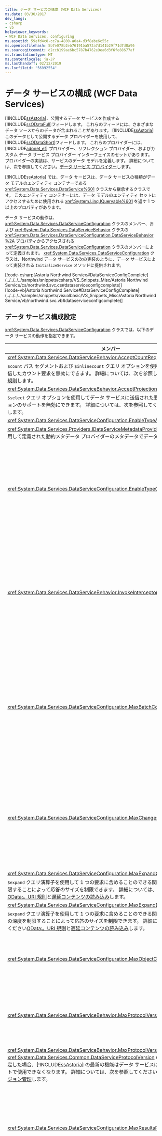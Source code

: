 ```yaml
---
title: データ サービスの構成 (WCF Data Services)
ms.date: 03/30/2017
dev_langs:
- csharp
- vb
helpviewer_keywords:
- WCF Data Services, configuring
ms.assetid: 59efd4c8-cc7a-4800-a0a4-d3f8abe6c55c
ms.openlocfilehash: 5b7e078b2eb76191ba572a7d141b29f71d7d8a96
ms.sourcegitcommit: d2ccb199ae6bc5787b4762e9ea6d3f6fe88677af
ms.translationtype: MT
ms.contentlocale: ja-JP
ms.lasthandoff: 02/12/2019
ms.locfileid: "56092554"
---
```

# <a name="configuring-the-data-service-wcf-data-services"></a>データ サービスの構成 (WCF Data Services)
[!INCLUDE[ssAstoria](../../../../includes/ssastoria-md.md)]、公開するデータ サービスを作成する[!INCLUDE[ssODataFull](../../../../includes/ssodatafull-md.md)]フィードします。 これらのフィードには、さまざまなデータ ソースからのデータが含まれることがあります。 [!INCLUDE[ssAstoria](../../../../includes/ssastoria-md.md)] このデータとして公開するデータ プロバイダーを使用して、[!INCLUDE[ssODataShort](../../../../includes/ssodatashort-md.md)]フィードします。 これらのプロバイダーには、[!INCLUDE[adonet_ef](../../../../includes/adonet-ef-md.md)] プロバイダー、リフレクション プロバイダー、およびカスタム データ サービス プロバイダー インターフェイスのセットがあります。 プロバイダーの実装は、サービスのデータ モデルを定義します。 詳細については、次を参照してください。[データ サービス プロバイダー](../../../../docs/framework/data/wcf/data-services-providers-wcf-data-services.md)します。  
  
 
  [!INCLUDE[ssAstoria](../../../../includes/ssastoria-md.md)] では、データ サービスは、データ サービスの種類がデータ モデルのエンティティ コンテナーである <xref:System.Data.Services.DataService%601> クラスから継承するクラスです。 このエンティティ コンテナーには、データ モデルのエンティティ セットにアクセスするために使用される <xref:System.Linq.IQueryable%601> を返す 1 つ以上のプロパティがあります。  
  
 データ サービスの動作は、<xref:System.Data.Services.DataServiceConfiguration> クラスのメンバー、および <xref:System.Data.Services.DataServiceBehavior> クラスの <xref:System.Data.Services.DataServiceConfiguration.DataServiceBehavior%2A> プロパティからアクセスされる <xref:System.Data.Services.DataServiceConfiguration> クラスのメンバーによって定義されます。 <xref:System.Data.Services.DataServiceConfiguration> クラスは、Northwind データ サービスの次の実装のように、データ サービスによって実装される `InitializeService` メソッドに提供されます。  
  
[!code-csharp[Astoria Northwind Service#DataServiceConfigComplete](../../../../samples/snippets/csharp/VS_Snippets_Misc/Astoria Northwind Service/cs/northwind.svc.cs#dataserviceconfigcomplete)]  
[!code-vb[Astoria Northwind Service#DataServiceConfigComplete](../../../../samples/snippets/visualbasic/VS_Snippets_Misc/Astoria Northwind Service/vb/northwind.svc.vb#dataserviceconfigcomplete)]  
  
## <a name="data-service-configuration-settings"></a>データ サービス構成設定  
 <xref:System.Data.Services.DataServiceConfiguration> クラスでは、以下のデータ サービスの動作を指定できます。  
  
|メンバー|動作|  
|------------|--------------|  
|<xref:System.Data.Services.DataServiceBehavior.AcceptCountRequests%2A>|
  `$count` パス セグメントおよび `$inlinecount` クエリ オプションを使用してデータ サービスに送信したカウント要求を無効にできます。 詳細については、次を参照してください[OData:。URI 規則](https://go.microsoft.com/fwlink/?LinkId=185564)します。|  
|<xref:System.Data.Services.DataServiceBehavior.AcceptProjectionRequests%2A>|
  `$select` クエリ オプションを使用してデータ サービスに送信された要求のデータ プロジェクションのサポートを無効にできます。 詳細については、次を参照してください[OData:。URI 規則](https://go.microsoft.com/fwlink/?LinkId=185564)します。|  
|<xref:System.Data.Services.DataServiceConfiguration.EnableTypeAccess%2A>|
  <xref:System.Data.Services.Providers.IDataServiceMetadataProvider> インターフェイスを使用して定義された動的メタデータ プロバイダーのメタデータでデータ型を公開します。|  
|<xref:System.Data.Services.DataServiceConfiguration.EnableTypeConversion%2A>|ペイロードに含まれている型を、要求で指定された実際のプロパティ型にデータ サービス ランタイムで変換するかどうかを指定できます。|  
|<xref:System.Data.Services.DataServiceBehavior.InvokeInterceptorsOnLinkDelete%2A>|2 つのエンティティ間のリレーションシップ リンクを削除するときに、関連エンティティで登録済みの変更インターセプターを呼び出すかどうかを指定できます。|  
|<xref:System.Data.Services.DataServiceConfiguration.MaxBatchCount%2A>|単一のバッチで許可される変更セットおよびクエリ操作の数を制限できます。 詳細については、次を参照してください[OData:。バッチ](https://go.microsoft.com/fwlink/?LinkId=185602)と[操作をバッチ処理](../../../../docs/framework/data/wcf/batching-operations-wcf-data-services.md)します。|  
|<xref:System.Data.Services.DataServiceConfiguration.MaxChangesetCount%2A>|単一の変更セットに含めることができる変更の数を制限できます。 詳細については、「[方法 :データ サービス結果のページングを有効にする](../../../../docs/framework/data/wcf/how-to-enable-paging-of-data-service-results-wcf-data-services.md)します。|  
|<xref:System.Data.Services.DataServiceConfiguration.MaxExpandCount%2A>|
  `$expand` クエリ演算子を使用して 1 つの要求に含めることのできる関連エンティティの数を制限することによって応答のサイズを制限できます。 詳細については、次を参照してください[OData:。URI 規則](https://go.microsoft.com/fwlink/?LinkId=185564)と[遅延コンテンツの読み込み](../../../../docs/framework/data/wcf/loading-deferred-content-wcf-data-services.md)します。|  
|<xref:System.Data.Services.DataServiceConfiguration.MaxExpandDepth%2A>|
  `$expand` クエリ演算子を使用して 1 つの要求に含めることのできる関連エンティティのグラフの深度を制限することによって応答のサイズを制限できます。 詳細については、次を参照してください[OData:。URI 規則](https://go.microsoft.com/fwlink/?LinkId=185564)と[遅延コンテンツの読み込み](../../../../docs/framework/data/wcf/loading-deferred-content-wcf-data-services.md)します。|  
|<xref:System.Data.Services.DataServiceConfiguration.MaxObjectCountOnInsert%2A>|1 つの POST 要求に挿入できるエンティティの数を制限できます。|  
|<xref:System.Data.Services.DataServiceBehavior.MaxProtocolVersion%2A>|データ サービスによって使用される Atom プロトコルのバージョンを定義します。 
  <xref:System.Data.Services.DataServiceBehavior.MaxProtocolVersion%2A> に <xref:System.Data.Services.Common.DataServiceProtocolVersion> の最大値よりも低い値を設定した場合、[!INCLUDE[ssAstoria](../../../../includes/ssastoria-md.md)] の最新の機能はデータ サービスにアクセスするクライアントで使用できなくなります。 詳細については、次を参照してください。[データ サービスのバージョン管理](../../../../docs/framework/data/wcf/data-service-versioning-wcf-data-services.md)します。|  
|<xref:System.Data.Services.DataServiceConfiguration.MaxResultsPerCollection%2A>|データ フィードとして返される各エンティティ セットのエンティティの数を制限することによって応答のサイズを制限できます。|  
|<xref:System.Data.Services.DataServiceConfiguration.RegisterKnownType%2A>|データ サービスで認識される型のリストにデータ型を追加します。|  
|<xref:System.Data.Services.DataServiceConfiguration.SetEntitySetAccessRule%2A>|データ サービスで使用可能なエンティティ セット リソースへのアクセス権を設定します。 アスタリスク (`*`) 値を名前パラメーターに使用すると、残りのすべてのエンティティ セットへのアクセスを同じレベルに設定できます。 エンティティ セットへのアクセスを設定する場合は、クライアント アプリケーションに必要なデータ サービス リソースへの最小アクセス特権を設定することをお勧めします。 詳細については、「 [Securing WCF Data Services](../../../../docs/framework/data/wcf/securing-wcf-data-services.md)」を参照してください。 特定の URI および HTTP アクションに必要な最低限のアクセス権の例については、表を参照して、[最小リソース アクセス要件](../../../../docs/framework/data/wcf/configuring-the-data-service-wcf-data-services.md#accessRequirements)セクション。|  
|<xref:System.Data.Services.DataServiceConfiguration.SetEntitySetPageSize%2A>|エンティティ セット リソースの最大ページ サイズを設定します。 詳細については、「[方法 :データ サービス結果のページングを有効にする](../../../../docs/framework/data/wcf/how-to-enable-paging-of-data-service-results-wcf-data-services.md)します。|  
|<xref:System.Data.Services.DataServiceConfiguration.SetServiceOperationAccessRule%2A>|データ サービスで定義されるサービス操作へのアクセス権を設定します。 詳細については、次を参照してください。[サービス操作](../../../../docs/framework/data/wcf/service-operations-wcf-data-services.md)します。 アスタリスク (`*`) 値を名前パラメーターに使用すると、残りのすべてのサービス操作へのアクセスを同じレベルに設定できます。 サービス操作へのアクセスを設定する場合は、クライアント アプリケーションに必要なデータ サービス リソースへの最小アクセス特権を設定することをお勧めします。 詳細については、「 [Securing WCF Data Services](../../../../docs/framework/data/wcf/securing-wcf-data-services.md)」を参照してください。|  
|<xref:System.Data.Services.DataServiceConfiguration.UseVerboseErrors%2A>|この構成プロパティを使用すると、エラー応答メッセージで多くの情報を返すことによってデータ サービスのトラブルシューティングを容易にすることができます。 このオプションは、運用環境で使用することを目的としたものではありません。 詳細については、次を参照してください。[を開発し、WCF Data Services の展開](../../../../docs/framework/data/wcf/developing-and-deploying-wcf-data-services.md)します。|  
  
<a name="accessRequirements"></a>   
## <a name="minimum-resource-access-requirements"></a>最小限のリソース アクセス要件  
 次の表に、特定の操作を実行するために付与されている必要があるエンティティ セットの最小限の権限を示します。 パスの例を完了するときに作成される Northwind データ サービスに基づいています、[クイック スタート](../../../../docs/framework/data/wcf/quickstart-wcf-data-services.md)します。 
  <xref:System.Data.Services.EntitySetRights> 列挙体および <xref:System.Data.Services.ServiceOperationRights> 列挙体は <xref:System.FlagsAttribute> を使用して定義されているので、論理和演算子を使用して 1 つのエンティティ セットまたは操作に複数のアクセス許可を指定できます。 詳細については、「[方法 :データ サービスへのアクセスを有効にする](../../../../docs/framework/data/wcf/how-to-enable-access-to-the-data-service-wcf-data-services.md)します。  
  
|パス/アクション|`GET`|`DELETE`|`MERGE`|`POST`|`PUT`|  
|------------------|-----------|--------------|-------------|------------|-----------|  
|`/Customers`|<xref:System.Data.Services.EntitySetRights.ReadMultiple>|サポートなし|サポートなし|<xref:System.Data.Services.EntitySetRights.WriteAppend>|サポートなし|  
|`/Customers('ALFKI')`|<xref:System.Data.Services.EntitySetRights.ReadSingle>|<xref:System.Data.Services.EntitySetRights.ReadSingle> および <xref:System.Data.Services.EntitySetRights.WriteDelete>|<xref:System.Data.Services.EntitySetRights.ReadSingle> および <xref:System.Data.Services.EntitySetRights.WriteMerge>|N/A|<xref:System.Data.Services.EntitySetRights.ReadSingle> および <xref:System.Data.Services.EntitySetRights.WriteReplace>|  
|`/Customers('ALFKI')/Orders`|`Customers`: <xref:System.Data.Services.EntitySetRights.ReadSingle><br /><br /> および<br /><br /> `Orders`: <xref:System.Data.Services.EntitySetRights.ReadMultiple>|サポートなし|サポートなし|`Customers`: <xref:System.Data.Services.EntitySetRights.ReadSingle> および <xref:System.Data.Services.EntitySetRights.WriteMerge> または <xref:System.Data.Services.EntitySetRights.WriteReplace><br /><br /> および<br /><br /> `Orders` `:` そして <xref:System.Data.Services.EntitySetRights.WriteAppend>|サポートなし|  
|`/Customers('ALFKI')/Orders(10643)`|`Customers`: <xref:System.Data.Services.EntitySetRights.ReadSingle><br /><br /> および<br /><br /> `Orders`: <xref:System.Data.Services.EntitySetRights.ReadSingle>|`Customers`: <xref:System.Data.Services.EntitySetRights.ReadSingle><br /><br /> および<br /><br /> `Orders`: <xref:System.Data.Services.EntitySetRights.ReadSingle> および <xref:System.Data.Services.EntitySetRights.WriteDelete>|`Customers`: <xref:System.Data.Services.EntitySetRights.ReadSingle><br /><br /> および<br /><br /> `Orders`: <xref:System.Data.Services.EntitySetRights.ReadSingle> および <xref:System.Data.Services.EntitySetRights.WriteMerge>|サポートなし|`Customers`: <xref:System.Data.Services.EntitySetRights.ReadSingle><br /><br /> および<br /><br /> `Orders`: <xref:System.Data.Services.EntitySetRights.ReadSingle> および <xref:System.Data.Services.EntitySetRights.WriteReplace>|  
|`/Orders(10643)/Customer`|`Customers`: <xref:System.Data.Services.EntitySetRights.ReadSingle><br /><br /> および<br /><br /> `Orders`: <xref:System.Data.Services.EntitySetRights.ReadSingle>|`Customers`: <xref:System.Data.Services.EntitySetRights.ReadSingle> および <xref:System.Data.Services.EntitySetRights.WriteDelete><br /><br /> および<br /><br /> `Orders`: <xref:System.Data.Services.EntitySetRights.ReadSingle>|`Customers`: <xref:System.Data.Services.EntitySetRights.ReadSingle> および <xref:System.Data.Services.EntitySetRights.WriteMerge><br /><br /> および<br /><br /> `Orders`: <xref:System.Data.Services.EntitySetRights.ReadSingle>|`Customers`: <xref:System.Data.Services.EntitySetRights.WriteAppend><br /><br /> および<br /><br /> `Orders`: <xref:System.Data.Services.EntitySetRights.WriteAppend> および <xref:System.Data.Services.EntitySetRights.ReadSingle>|サポートなし|  
|`/Customers('ALFKI')/$links/Orders`|`Customers`: <xref:System.Data.Services.EntitySetRights.ReadSingle><br /><br /> および<br /><br /> `Orders`: <xref:System.Data.Services.EntitySetRights.ReadMultiple>|サポートなし|サポートなし|`Customers`: <xref:System.Data.Services.EntitySetRights.ReadSingle> および <xref:System.Data.Services.EntitySetRights.WriteMerge> または <xref:System.Data.Services.EntitySetRights.WriteReplace><br /><br /> および<br /><br /> `Orders`: <xref:System.Data.Services.EntitySetRights.ReadSingle>|サポートなし|  
|`/Customers('ALFKI')/$links/Orders(10643)`|`Customers`: <xref:System.Data.Services.EntitySetRights.ReadSingle><br /><br /> および<br /><br /> `Orders`: <xref:System.Data.Services.EntitySetRights.ReadSingle>|`Customers`: <xref:System.Data.Services.EntitySetRights.ReadSingle> および <xref:System.Data.Services.EntitySetRights.WriteMerge> または <xref:System.Data.Services.EntitySetRights.WriteReplace><br /><br /> および<br /><br /> `Orders`: <xref:System.Data.Services.EntitySetRights.ReadSingle>|サポートなし|サポートなし|サポートなし|  
|`/Orders(10643)/$links/Customer`|`Customers`: <xref:System.Data.Services.EntitySetRights.ReadSingle><br /><br /> および<br /><br /> `Orders`: <xref:System.Data.Services.EntitySetRights.ReadSingle>|`Orders`: <xref:System.Data.Services.EntitySetRights.ReadSingle> および <xref:System.Data.Services.EntitySetRights.WriteMerge> または <xref:System.Data.Services.EntitySetRights.WriteReplace>|`Customers`: <xref:System.Data.Services.EntitySetRights.ReadSingle><br /><br /> および<br /><br /> `Orders`: <xref:System.Data.Services.EntitySetRights.ReadSingle> および <xref:System.Data.Services.EntitySetRights.WriteMerge>|サポートなし|`Customers`: <xref:System.Data.Services.EntitySetRights.ReadSingle>;<br /><br /> および<br /><br /> `Orders`: <xref:System.Data.Services.EntitySetRights.ReadSingle> および <xref:System.Data.Services.EntitySetRights.WriteReplace>|  
|`/Customers/$count`|<xref:System.Data.Services.EntitySetRights.ReadMultiple>|サポートなし|サポートなし|サポートなし|サポートなし|  
|`/Customers('ALFKI')/ContactName`|<xref:System.Data.Services.EntitySetRights.ReadSingle>|サポートなし|<xref:System.Data.Services.EntitySetRights.WriteMerge>|サポートなし|<xref:System.Data.Services.EntitySetRights.WriteReplace>|  
|`/Customers('ALFKI')/Address/StreetAddress/$value` <sup>1</sup>|<xref:System.Data.Services.EntitySetRights.ReadSingle>|<xref:System.Data.Services.EntitySetRights.WriteDelete>|サポートなし|サポートなし|サポートなし|  
|`/Customers('ALFKI')/ContactName/$value`|<xref:System.Data.Services.EntitySetRights.ReadSingle>|<xref:System.Data.Services.EntitySetRights.ReadSingle> および <xref:System.Data.Services.EntitySetRights.WriteDelete>|<xref:System.Data.Services.EntitySetRights.WriteMerge>|サポートなし|<xref:System.Data.Services.EntitySetRights.WriteReplace>|  
|`/Customers('ALFKI')/$value` <sup>2</sup>|<xref:System.Data.Services.EntitySetRights.ReadSingle>|サポートなし|サポートなし|サポートなし|<xref:System.Data.Services.EntitySetRights.WriteReplace>|  
|`/Customers?$select=Orders/*&$expand=Orders`|`Customers`: <xref:System.Data.Services.EntitySetRights.ReadSingle><br /><br /> および<br /><br /> `Orders`: <xref:System.Data.Services.EntitySetRights.ReadMultiple>|サポートなし|サポートなし|`Customers`: <xref:System.Data.Services.EntitySetRights.WriteAppend>|サポートなし|  
|`/Customers('ALFKI')?$select=Orders/*&$expand=Orders`|`Customers`: <xref:System.Data.Services.EntitySetRights.ReadSingle><br /><br /> および<br /><br /> `Orders`: <xref:System.Data.Services.EntitySetRights.ReadMultiple>|サポートなし|サポートなし|サポートなし|サポートなし|  
  
 <sup>1</sup>この例で`Address`の複合型プロパティを表す、`Customers`をという名前のプロパティを持つエンティティ`StreetAddress`します。 Northwind データ サービスによって使用されるモデルでは、この複合型は明示的に定義されていません。 
  [!INCLUDE[adonet_ef](../../../../includes/adonet-ef-md.md)] プロバイダーを使用してデータ モデルを定義している場合、[!INCLUDE[adonet_edm](../../../../includes/adonet-edm-md.md)] ツールを使用して、このような複合型を定義できます。 詳細については、「[方法 :作成し、複合型を変更](https://docs.microsoft.com/previous-versions/dotnet/netframework-4.0/dd456820(v=vs.100))します。  
  
 <sup>2</sup>バイナリ ラージ オブジェクト (BLOB) を返すプロパティが、ここではメディア リンク エントリであるエンティティに属するメディア リソースとして定義されている場合、この URI はサポートされて`Customers`します。 詳細については、次を参照してください。[ストリーミング プロバイダー](../../../../docs/framework/data/wcf/streaming-provider-wcf-data-services.md)します。  
  
<a name="versioning"></a>   
## <a name="versioning-requirements"></a>バージョン管理の要件  
 次のデータ サービス構成の動作には、[!INCLUDE[ssODataShort](../../../../includes/ssodatashort-md.md)] プロトコルのバージョン 2 またはそれ以降のバージョンが必要です。  
  
-   カウント要求のサポート。  
  
-   射影の $select クエリ オプションのサポート。  
  
 詳細については、次を参照してください。[データ サービスのバージョン管理](../../../../docs/framework/data/wcf/data-service-versioning-wcf-data-services.md)します。  
  
## <a name="see-also"></a>関連項目
- [WCF Data Services の定義](../../../../docs/framework/data/wcf/defining-wcf-data-services.md)
- [データ サービスのホスティング](../../../../docs/framework/data/wcf/hosting-the-data-service-wcf-data-services.md)
